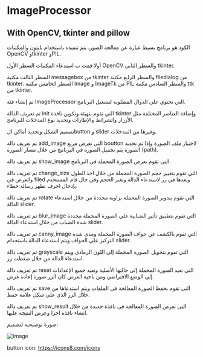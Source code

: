 # ImageProcessor
## With OpenCV, tkinter and pillow

الكود هو برنامج بسيط عبارة عن معالجة الصور، يتم تنفيذه باستخدام بايثون والمكتبات OpenCV وtkinter  وPIL.

أولا قمت ب استدعاء المكتبات السطر الأول  OpenCV والسطر الثاني tkinter. 

السطر الثالث مكتبة messagebox من tkinter والسطر الرابع مكتبة filedialog من tkinter.
السطر الخامس مكتبة Image و ImageTk من PIL والسطر السادس مكتبة ttk من tkinter.

تم إنشاء فئة ImageProcessor التي تحتوي على الدوال المطلوبة لتشغيل البرنامج.

تم تعريف الدالة init التي تقوم بتهيئة وتكوين نافذة tkinter وإضافة العناصر المختلفة مثل الأزرار والشرائط والإطارات وتحديد نوع المدخلات للبرنامج.

تصميم الشكل وتحديد أماكن الbutton  و slider  وغيرها من المدخلات. 

تم تعريف دالة add_image التي تعرض مربع boutton لاختيار ملف الصورة وإذا تم تحديد الصورة يتم تحميل الصورة في البرنامج من خلال مسار الصورة (path).

تم تعريف دالة show_image التي تقوم بعرض الصورة المحملة في البرنامج.

تم تعريف دالة change_size التي تقوم بتغيير حجم الصورة المحملة من خلال اخذ الطول والعرض في filed وبعدها في زر لاستدعاء الدالة وتغير الحجم وفي حال قام المستخدم بإدخال احرف تظهر رسالة خطاء.

تم تعريف دالة rotate التي تقوم بتدوير الصورة المحملة بزاوية محددة من خلال استدعاء الدالة slider.

تم تعريف دالة blur_image التي تقوم بتطبيق تأثير الضبابية على الصورة المحملة محددة شدة الضباب من خلال استدعاء الدالة slider. 

تم تعريف دالة canny_image التي تقوم بالكشف عن حواف الصورة المحملة ومدى شدة التركيز على الحواف ويتم استدعاء الدالة باستخدام slider.

تم تعريف دالة grayscale التي تقوم بتحويل الصورة المحملة إلى اللون الرمادي ويتم استدعاء الدالة من خلال ضغطت زر.

تم تعريف دالة reset التي تعيد الصورة المحملة إلى حالتها الأصلية وتعيد جميع الإعدادات إلى الوضع الافتراضي ومن ناحية العرض كان الزر صورة إعادة عرض.

تم تعريف دالة save التي تقوم بحفظ الصورة المعالجة في الملفات ويتم استدعاها من خلال الزر الذي على شكل علامة حفظ.

تم تعريف دالة show_result التي تعرض الصورة المعالجة في نافذة جديدة من خلال انشاء نافذة اخرا وعرض النتيجة عليها.

صورة توضيحية لتصميم:

![image](https://github.com/MrSanad26/ImageProcessor/assets/98082864/60fff6e9-835f-42e5-9bd8-7c4a450347d9)

button icon: 
https://icons8.com/icons


